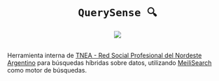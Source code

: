<h1 align=center><code>QuerySense 🔍</code></h1>
<div align=center>
    <a href=https://github.com/lauacosta/querysense/actions/workflows/general.yaml>
        <img src=https://github.com/lauacosta/querysense/actions/workflows/general.yaml/badge.svg>
    </a>
</div>
<br>

Herramienta interna de [TNEA - Red Social Profesional del Nordeste Argentino](https://tnea.ar/) para búsquedas híbridas sobre datos, utilizando [MeiliSearch](https://www.meilisearch.com/) como motor de búsquedas.

